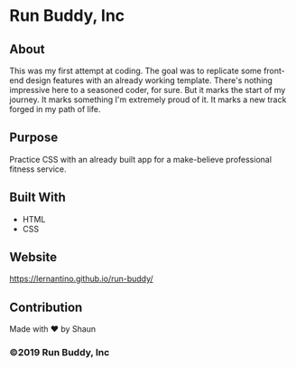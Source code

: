 # Run Buddy, Inc

## About
This was my first attempt at coding. The goal was to replicate some front-end design features with an already working template. There's nothing impressive here to a seasoned coder, for sure. But it marks the start of my journey. It marks something I'm extremely proud of it. It marks a new track forged in my path of life.

## Purpose
Practice CSS with an already built app for a make-believe professional fitness service. 

## Built With
* HTML
* CSS

## Website
https://lernantino.github.io/run-buddy/

## Contribution
Made with ❤️ by Shaun

### ©️2019 Run Buddy, Inc

